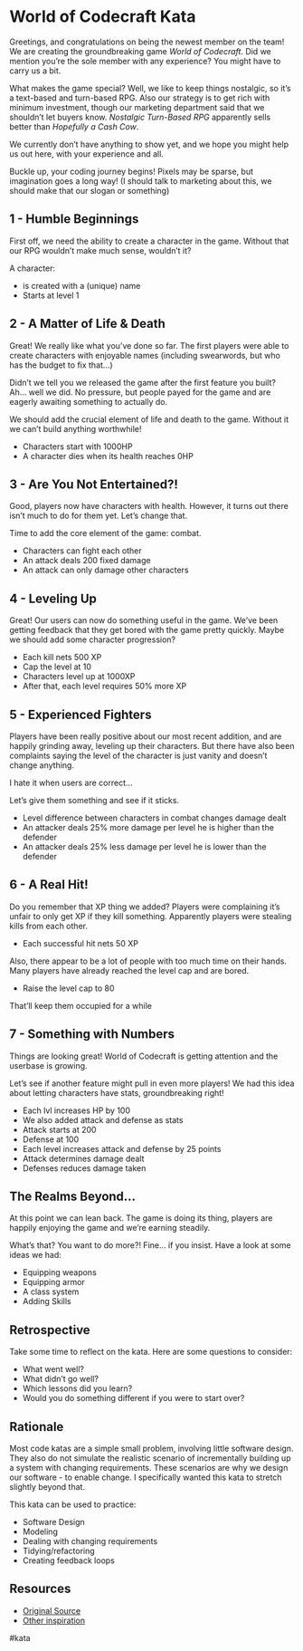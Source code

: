 # World of Codecraft Kata

Greetings, and congratulations on being the newest member on the team! We are creating the groundbreaking game *World of Codecraft*. Did we mention you’re the sole member with any experience? You might have to carry us a bit.

What makes the game special? Well, we like to keep things nostalgic, so it’s a text-based and turn-based RPG. Also our strategy is to get rich with minimum investment, though our marketing department said that we shouldn’t let buyers know. *Nostalgic Turn-Based RPG* apparently sells better than *Hopefully a Cash Cow*. 

We currently don’t have anything to show yet, and we hope you might help us out here, with your experience and all.

Buckle up, your coding journey begins! Pixels may be sparse, but imagination goes a long way! (I should talk to marketing about this, we should make that our slogan or something)

## 1 - Humble Beginnings 

First off, we need the ability to create a character in the game. Without that our RPG wouldn’t make much sense, wouldn’t it?

A character:
- is created with a (unique) name
- Starts at level 1

## 2 - A Matter of Life & Death

Great! We really like what you’ve done so far. The first players were able to create characters with enjoyable names (including swearwords, but who has the budget to fix that…)

Didn’t we tell you we released the game after the first feature you built? Ah… well we did. No pressure, but people payed for the game and are eagerly awaiting something to actually do.

We should add the crucial element of life and death to the game. Without it we can’t build anything worthwhile!

- Characters start with 1000HP
- A character dies when its health reaches 0HP

## 3 - Are You Not Entertained?!

Good, players now have characters with health. However, it turns out there isn’t much to do for them yet. Let’s change that.

Time to add the core element of the game: combat.

- Characters can fight each other
- An attack deals 200 fixed damage
- An attack can only damage other characters

## 4 - Leveling Up

Great! Our users can now do something useful in the game. We’ve been getting feedback that they get bored with the game pretty quickly. Maybe we should add some character progression?

- Each kill nets 500 XP
- Cap the level at 10
- Characters level up at 1000XP
- After that, each level requires 50% more XP

## 5 - Experienced Fighters

Players have been really positive about our most recent addition, and are happily grinding away, leveling up their characters. But there have also been complaints saying the level of the character is just vanity and doesn’t change anything.

I hate it when users are correct…

Let’s give them something and see if it sticks.

- Level difference between characters in combat changes damage dealt
- An attacker deals 25% more damage per level he is higher than the defender
- An attacker deals 25% less damage per level he is lower than the defender

## 6 - A Real Hit!

Do you remember that XP thing we added? Players were complaining it’s unfair to only get XP if they kill something. Apparently players were stealing kills from each other.

- Each successful hit nets 50 XP

Also, there appear to be a lot of people with too much time on their hands. Many players have already reached the level cap and are bored.

- Raise the level cap to 80

That’ll keep them occupied for a while

## 7 - Something with Numbers 

Things are looking great! World of Codecraft is getting attention and the userbase is growing.

Let’s see if another feature might pull in even more players! We had this idea about letting characters have stats, groundbreaking right!

- Each lvl increases HP by 100
- We also added attack and defense as stats
- Attack starts at 200
- Defense at 100
- Each level increases attack and defense by 25 points 
- Attack determines damage dealt
- Defenses reduces damage taken

## The Realms Beyond…

At this point we can lean back. The game is doing its thing, players are happily enjoying the game and we’re earning steadily.

What’s that? You want to do more?! Fine… if you insist. Have a look at some ideas we had: 

- Equipping weapons 
- Equipping armor 
- A class system
- Adding Skills

## Retrospective 

Take some time to reflect on the kata. Here are some questions to consider:
- What went well?
- What didn’t go well?
- Which lessons did you learn?
- Would you do something different if you were to start over?

## Rationale

Most code katas are a simple small problem, involving little software design. They also do not simulate the realistic scenario of incrementally building up a system with changing requirements. These scenarios are why we design our software - to enable change. I specifically wanted this kata to stretch slightly beyond that.

This kata can be used to practice:
- Software Design
- Modeling
- Dealing with changing requirements 
- Tidying/refactoring
- Creating feedback loops

## Resources

- [Original Source](http://www.slideshare.net/DanielOjedaLoisel/rpg-combat-kata)
- [Other inspiration](https://github.com/ardalis/kata-catalog)

#kata